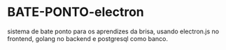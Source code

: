 # BATE-PONTO-electron
sistema de bate ponto para os aprendizes da brisa, usando electron.js no frontend,  golang no backend e postgresql como banco.
